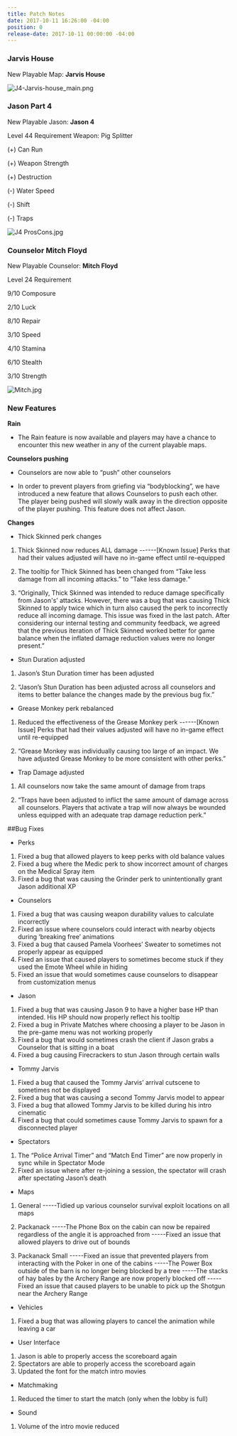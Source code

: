 ```yaml
---
title: Patch Notes
date: 2017-10-11 16:26:00 -04:00
position: 0
release-date: 2017-10-11 00:00:00 -04:00
---
```


### Jarvis House

New Playable Map: **Jarvis House**

![J4-Jarvis-house_main.png](/uploads/J4-Jarvis-house_main.png)

### Jason Part 4
New Playable Jason: **Jason 4**

Level 44 Requirement 
Weapon: Pig Splitter

(+) Can Run

(+) Weapon Strength

(+) Destruction

(-) Water Speed 

(-) Shift

(-) Traps	

![J4 ProsCons.jpg](/uploads/J4%20ProsCons.jpg)

### Counselor Mitch Floyd

New Playable Counselor: **Mitch Floyd**

Level 24 Requirement

9/10 Composure

2/10 Luck

8/10 Repair

3/10 Speed

4/10 Stamina

6/10 Stealth

3/10 Strength


![Mitch.jpg](/uploads/Mitch.jpg)



### New Features

**Rain**

* The Rain feature is now available and players may have a chance to encounter this new weather in any of the current playable maps.

**Counselors pushing**

* Counselors are now able to “push” other counselors
 
* In order to prevent players from griefing via “bodyblocking”, we have introduced a new feature that allows Counselors to push each other. The player being pushed will slowly walk away in the direction opposite of the player pushing. This feature does not affect Jason.

**Changes**

* Thick Skinned perk changes
1. Thick Skinned now reduces ALL damage
------[Known Issue] Perks that had their values adjusted will have no in-game effect until re-equipped

2. The tooltip for Thick Skinned has been changed from “Take less damage from all incoming attacks.” to “Take less damage.“

3. “Originally, Thick Skinned was intended to reduce damage specifically from Jason's’ attacks. However, there was a bug that was causing Thick Skinned to apply twice which in turn also caused the perk to incorrectly reduce all incoming damage. This issue was fixed in the last patch. After considering our internal testing and community feedback, we agreed that the previous iteration of Thick Skinned worked better for game balance when the inflated damage reduction values were no longer present.” 

* Stun Duration adjusted
1. Jason’s Stun Duration timer has been adjusted

2. “Jason’s Stun Duration has been adjusted across all counselors and items to better balance the changes made by the previous bug fix.”

* Grease Monkey perk rebalanced
1. Reduced the effectiveness of the Grease Monkey perk
------[Known Issue] Perks that had their values adjusted will have no in-game effect until re-equipped

2. “Grease Monkey was individually causing too large of an impact. We have adjusted Grease Monkey to be more consistent with other perks.”


* Trap Damage adjusted
1. All counselors now take the same amount of damage from traps

2. “Traps have been adjusted to inflict the same amount of damage across all counselors. Players that activate a trap will now always be wounded unless equipped with an adequate trap damage reduction perk.”

##Bug Fixes

* Perks

1. Fixed a bug that allowed players to keep perks with old balance values
2. Fixed a bug where the Medic perk to show incorrect amount of charges on the Medical Spray item
3. Fixed a bug that was causing the Grinder perk to unintentionally grant Jason additional XP

	
* Counselors

1. Fixed a bug that was causing weapon durability values to calculate incorrectly
2. Fixed an issue where counselors could interact with nearby objects during ‘breaking free’ animations
3. Fixed a bug that caused Pamela Voorhees’ Sweater to sometimes not properly appear as equipped
4. Fixed an issue that caused players to sometimes become stuck if they used the Emote Wheel while in hiding
5. Fixed an issue that would sometimes cause counselors to disappear from customization menus

* Jason

1. Fixed a bug that was causing Jason 9 to have a higher base HP than intended. His HP should now properly reflect his tooltip
2. Fixed a bug in Private Matches where choosing a player to be Jason in the pre-game menu was not working properly
3. Fixed a bug that would sometimes crash the client if Jason grabs a Counselor that is sitting in a boat 
4. Fixed a bug causing Firecrackers to stun Jason through certain walls

* Tommy Jarvis

1. Fixed a bug that caused the Tommy Jarvis’ arrival cutscene to sometimes not be displayed
2. Fixed a bug that was causing a second Tommy Jarvis model to appear
3. Fixed a bug that allowed Tommy Jarvis to be killed during his intro cinematic
4. Fixed a bug that could sometimes cause Tommy Jarvis to spawn for a disconnected player

* Spectators

1. The “Police Arrival Timer” and “Match End Timer” are now properly in sync while in Spectator Mode
2. Fixed an issue where after re-joining a session, the spectator will crash after spectating Jason’s death

* Maps

1. General
-----Tidied up various counselor survival exploit locations on all maps

2. Packanack
-----The Phone Box on the cabin can now be repaired regardless of the angle it is approached from
-----Fixed an issue that allowed players to drive out of bounds 

3. Packanack Small
-----Fixed an issue that prevented players from interacting with the Poker in one of the cabins
-----The Power Box outside of the barn is no longer being blocked by a tree
-----The stacks of hay bales by the Archery Range are now properly blocked off
-----Fixed an issue that caused players to be unable to pick up the Shotgun near the Archery Range 

* Vehicles

1. Fixed a bug that was allowing players to cancel the animation while leaving a car

* User Interface

1. Jason is able to properly access the scoreboard again
2. Spectators are able to properly access the scoreboard again
3. Updated the font for the match intro movies

* Matchmaking

1. Reduced the timer to start the match (only when the lobby is full)

* Sound

1. Volume of the intro movie reduced
